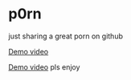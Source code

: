 # p0rn
just sharing a great porn on github

[Demo video](https://fr.pornhub.com/view_video.php?viewkey=398270911)

[Demo video](https://youtu.be/9PSp8VA6yjU)
pls enjoy
